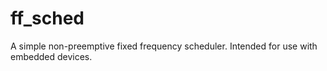 # ff_sched
A simple non-preemptive fixed frequency scheduler. Intended for use with embedded devices.
